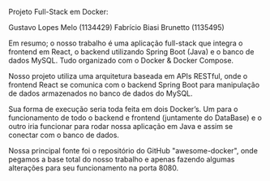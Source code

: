 Projeto Full-Stack em Docker:

Gustavo Lopes Melo (1134429)
Fabrício Biasi Brunetto (1135495)

Em resumo; o nosso trabalho é uma aplicação full-stack que integra o frontend em React, o backend utilizando Spring Boot (Java) e o banco de dados MySQL. Tudo organizado com o Docker & Docker Compose.

Nosso projeto utiliza uma arquitetura baseada em APIs RESTful, onde o frontend React se comunica com o backend Spring Boot para manipulação de dados armazenados no banco de dados do MySQL.

Sua forma de execução seria toda feita em dois Docker’s. Um para o funcionamento de todo o backend e frontend (juntamente do DataBase) e o outro iria funcionar para rodar nossa aplicação em Java e assim se conectar com o banco de dados.

Nossa principal fonte foi o repositório do GitHub "awesome-docker", onde pegamos a base total do nosso trabalho e apenas fazendo algumas alterações para seu funcionamento na porta 8080.
